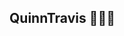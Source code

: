 ## QuinnTravis 👨🏻‍💻

<!--
**QuinnTravis/QuinnTravis** is a ✨ _special_ ✨ repository because its `README.md` (this file) appears on your GitHub profile.

**`

- 🔭 I’m currently working on ...
- 🌱 I’m currently learning ...
- 👯 I’m looking to collaborate on ...
- 🤔 I’m looking for help with ...
- 💬 Ask me about ...
- 📫 How to reach me: ...
- 😄 Pronouns: ...
- ⚡ Fun fact: ...
-->

